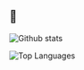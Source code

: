 ## 🦧
![Github stats](https://github-readme-stats.vercel.app/api/top-langs/?username=areiljan&layout=compact)

![Top Languages](https://github-readme-stats.vercel.app/api/top-langs/?username=areiljan&layout=compact)
